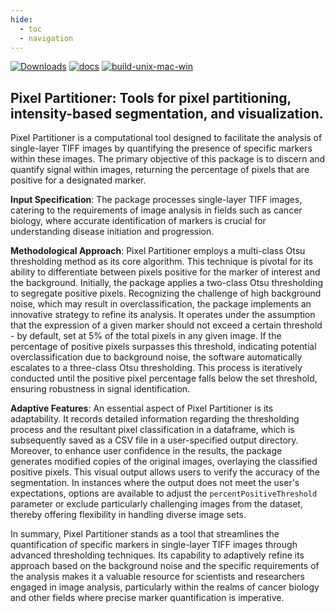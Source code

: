 ```yaml
---
hide:
  - toc        
  - navigation
---
```


[![Downloads](https://static.pepy.tech/badge/cspot)](https://pepy.tech/project/pixelpartitioner)
[![docs](https://github.com/nirmallab/pixelpartitioner/actions/workflows/docs.yml/badge.svg)](https://github.com/nirmallab/pixelpartitioner/actions/workflows/docs.yml)
[![build-unix-mac-win](https://github.com/nirmallab/pixelpartitioner/actions/workflows/build-unix-mac-win.yml/badge.svg)](https://github.com/nirmallab/pixelpartitioner/actions/workflows/build-unix-mac-win.yml)


## Pixel Partitioner: Tools for pixel partitioning, intensity-based segmentation, and visualization.

Pixel Partitioner is a computational tool designed to facilitate the analysis of single-layer TIFF images by quantifying the presence of specific markers within these images. The primary objective of this package is to discern and quantify signal within images, returning the percentage of pixels that are positive for a designated marker.

**Input Specification**: The package processes single-layer TIFF images, catering to the requirements of image analysis in fields such as cancer biology, where accurate identification of markers is crucial for understanding disease initiation and progression.

**Methodological Approach**: Pixel Partitioner employs a multi-class Otsu thresholding method as its core algorithm. This technique is pivotal for its ability to differentiate between pixels positive for the marker of interest and the background. Initially, the package applies a two-class Otsu thresholding to segregate positive pixels. Recognizing the challenge of high background noise, which may result in overclassification, the package implements an innovative strategy to refine its analysis. It operates under the assumption that the expression of a given marker should not exceed a certain threshold - by default, set at 5% of the total pixels in any given image. If the percentage of positive pixels surpasses this threshold, indicating potential overclassification due to background noise, the software automatically escalates to a three-class Otsu thresholding. This process is iteratively conducted until the positive pixel percentage falls below the set threshold, ensuring robustness in signal identification.

**Adaptive Features**: An essential aspect of Pixel Partitioner is its adaptability. It records detailed information regarding the thresholding process and the resultant pixel classification in a dataframe, which is subsequently saved as a CSV file in a user-specified output directory. Moreover, to enhance user confidence in the results, the package generates modified copies of the original images, overlaying the classified positive pixels. This visual output allows users to verify the accuracy of the segmentation. In instances where the output does not meet the user's expectations, options are available to adjust the `percentPositiveThreshold` parameter or exclude particularly challenging images from the dataset, thereby offering flexibility in handling diverse image sets.

In summary, Pixel Partitioner stands as a tool that streamlines the quantification of specific markers in single-layer TIFF images through advanced thresholding techniques. Its capability to adaptively refine its approach based on the background noise and the specific requirements of the analysis makes it a valuable resource for scientists and researchers engaged in image analysis, particularly within the realms of cancer biology and other fields where precise marker quantification is imperative.